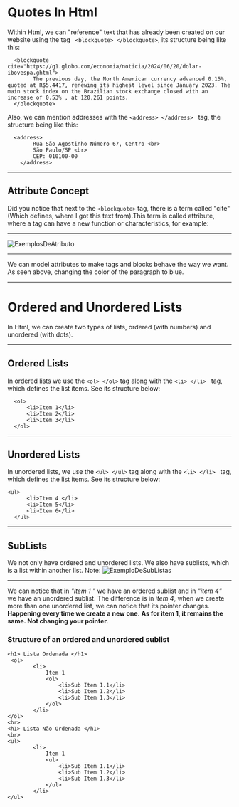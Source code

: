 # Quotes In Html
Within Html, we can "reference" text that has already been created on our website using the tag `` <blockquote> </blockquote>``, its structure being like this:
``` 
  <blockquote cite="https://g1.globo.com/economia/noticia/2024/06/20/dolar-ibovespa.ghtml">
        The previous day, the North American currency advanced 0.15%, quoted at R$5.4417, renewing its highest level since January 2023. The main stock index on the Brazilian stock exchange closed with an increase of 0.53% , at 120,261 points.
  </blockquote>
```
Also, we can mention addresses with the ``<address> </address> `` tag, the structure being like this:
```
  <address>
        Rua São Agostinho Número 67, Centro <br>
        São Paulo/SP <br>
        CEP: 010100-00 
    </address>
```
***
## Attribute Concept 
  Did you notice that next to the `` <blockquote> `` tag, there is a term called "cite" (Which defines, where I got this text from).This term is called attribute, where a tag can have a new function or characteristics, for example:
***
![ExemplosDeAtributo](https://github.com/Karlos-Eduardo-Mrqs/Trabalhos_Operacionais/assets/172524894/e7296dd7-996c-49fa-9103-8ae7e76a262e)
***
We can model attributes to make tags and blocks behave the way we want. As seen above, changing the color of the paragraph to blue.
***
# Ordered and Unordered Lists
In Html, we can create two types of lists, ordered (with numbers) and unordered (with dots).
***

## Ordered Lists 
In ordered lists we use the `` <ol> </ol> `` tag along with the ``<li> </li> `` tag, which defines the list items. See its structure below: 
```
  <ol>
      <li>Item 1</li> 
      <li>Item 2</li>
      <li>Item 3</li>
  </ol>
```
***

## Unordered Lists
In unordered lists, we use the `` <ul> </ul> `` tag along with the ``<li> </li> `` tag, which defines the list items. See its structure below:
  ```
<ul>
        <li>Item 4 </li>
        <li>Item 5</li>
        <li>Item 6</li>
    </ul>
  ```
***

## SubLists 
We not only have ordered and unordered lists. We also have sublists, which is a list within another list. Note:
![ExemploDeSubListas](https://github.com/Karlos-Eduardo-Mrqs/Trabalhos_Operacionais/assets/172524894/baa57203-51bf-4fa5-8845-c25d50b355ce)
***
We can notice that in *"item 1 "* we have an ordered sublist and in *"item 4"* we have an unordered sublist. The difference is in *item 4*, when we create more than one unordered list, we can notice that its pointer changes. 
**Happening every time we create a new one**. **As for item 1, it remains the same. Not changing your pointer**.
### Structure of an ordered and unordered sublist 

```
<h1> Lista Ordenada </h1>
 <ol>
        <li>
            Item 1
            <ol>
                <li>Sub Item 1.1</li>
                <li>Sub Item 1.2</li>
                <li>Sub Item 1.3</li>
            </ol>
        </li>
</ol>
<br>
<h1> Lista Não Ordenada </h1>
<br>
<ul>
        <li>
            Item 1
            <ul>
                <li>Sub Item 1.1</li>
                <li>Sub Item 1.2</li>
                <li>Sub Item 1.3</li>
            </ul>
        </li>
</ul>

```